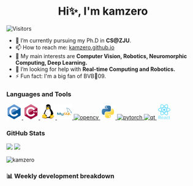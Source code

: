 <!--
**kamzero/kamzero** is a ✨ _special_ ✨ repository because its `README.md` (this file) appears on your GitHub profile.

Here are some ideas to get you started:

- 🔭 I’m currently working on ...
- 🌱 I’m currently learning ...
- 👯 I’m looking to collaborate on ...
- 🤔 I’m looking for help with ...
- 💬 Ask me about ...
- 📫 How to reach me: ...
- 😄 Pronouns: ...
- ⚡ Fun fact: ...
-->

<h1 align="center">Hi✨, I'm kamzero</h1>

![Visitors](https://visitor-badge.laobi.icu/badge?page_id=kamzero)

- 🔭 I’m currently pursuing my Ph.D in **CS@ZJU**.
- 📫 How to reach me: <a href="https://kamzero.github.io/about/" target="blank">kamzero.github.io</a>
- 🌱 My main interests are **Computer Vision, Robotics, Neuromorphic Computing, Deep Learning.**
- 🤔 I’m looking for help with **Real-time Computing and Robotics.**
- ⚡ Fun fact: I'm a big fan of BVB&#x1F49B;09.


<h3 align="left">Languages and Tools</h3>
<p align="left"> <a href="https://www.cprogramming.com/" target="_blank"> <img src="https://raw.githubusercontent.com/devicons/devicon/master/icons/c/c-original.svg" alt="c" width="40" height="40"/> </a> <a href="https://www.w3schools.com/cpp/" target="_blank"> <img src="https://raw.githubusercontent.com/devicons/devicon/master/icons/cplusplus/cplusplus-original.svg" alt="cplusplus" width="40" height="40"/> </a>  <a href="https://www.linux.org/" target="_blank"> <img src="https://raw.githubusercontent.com/devicons/devicon/master/icons/linux/linux-original.svg" alt="linux" width="40" height="40"/> </a> <a href="https://www.mysql.com/" target="_blank"> <img src="https://raw.githubusercontent.com/devicons/devicon/master/icons/mysql/mysql-original-wordmark.svg" alt="mysql" width="40" height="40"/> </a> <a href="https://opencv.org/" target="_blank"> <img src="https://www.vectorlogo.zone/logos/opencv/opencv-icon.svg" alt="opencv" width="40" height="40"/> </a>  <a href="https://www.python.org" target="_blank"> <img src="https://raw.githubusercontent.com/devicons/devicon/master/icons/python/python-original.svg" alt="python" width="40" height="40"/> </a> <a href="https://pytorch.org/" target="_blank"> <img src="https://www.vectorlogo.zone/logos/pytorch/pytorch-icon.svg" alt="pytorch" width="40" height="40"/> </a> <a href="https://www.qt.io/" target="_blank"> <img src="https://upload.wikimedia.org/wikipedia/commons/0/0b/Qt_logo_2016.svg" alt="qt" width="40" height="40"/> </a> <a href="https://reactjs.org/" target="_blank"> <img src="https://raw.githubusercontent.com/devicons/devicon/master/icons/react/react-original-wordmark.svg" alt="react" width="40" height="40"/> </a> 

<h3 align="left">GitHub Stats</h3>

<!-- <p>&nbsp;<img align="center" src="https://github-readme-stats.vercel.app/api?username=kamzero&show_icons=true&locale=en&layout=compact" alt="kamzero" /></p> -->


[![](https://github-readme-streak-stats.herokuapp.com/?user=kamzero&show_icons=true&hide_border=true&count_private=true&theme=flag-india&layout=compact)]() [![](https://github-readme-stats.vercel.app/api/top-langs/?username=kamzero&layout=compact&hide=html,css,less,ejs,javascript,scss&hide_border=true&count_private=true&theme=flag-india)]()

<p><img align="center" src="" alt="kamzero" /></p>

<h3 align="left">📊 Weekly development breakdown</h3>

<!--START_SECTION:waka-->
<!--END_SECTION:waka-->



